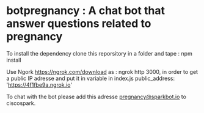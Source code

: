 # botpregnancy : A chat bot that answer questions related to pregnancy

To install the dependency clone this reporsitory in a folder and tape : npm install

Use Ngork https://ngrok.com/download as :
ngrok http 3000, in order to get a public IP adresse and put it in variable in index.js
public_address: 'https://4f1fbe9a.ngrok.io'

To chat with the bot please add this adresse pregnancy@sparkbot.io to ciscospark.
